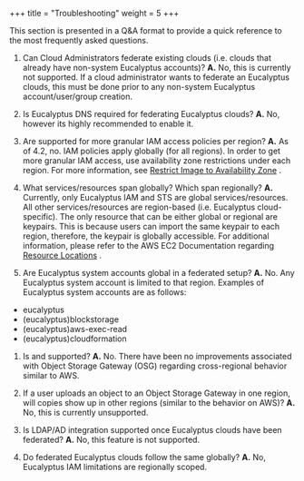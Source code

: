 +++
title = "Troubleshooting"
weight = 5
+++

This section is presented in a Q&A format to provide a quick reference to the most frequently asked questions. 

1. Can Cloud Administrators federate existing clouds (i.e. clouds that already have non-system Eucalyptus accounts)? **A.** No, this is currently not supported. If a cloud administrator wants to federate an Eucalyptus clouds, this must be done prior to any non-system Eucalyptus account/user/group creation. 


1. Is Eucalyptus DNS required for federating Eucalyptus clouds? **A.** No, however its highly recommended to enable it. 


1. Are supported for more granular IAM access policies per region? **A.** As of 4.2, no. IAM policies apply globally (for all regions). In order to get more granular IAM access, use availability zone restrictions under each region. For more information, see [Restrict Image to Availability Zone](https://github.com/eucalyptus/architecture/wiki/iam-3.4-cluster-policies#Restrict_Image_to_Availability_Zone) . 


1. What services/resources span globally? Which span regionally? **A.** Currently, only Eucalyptus IAM and STS are global services/resources. All other services/resources are region-based (i.e. Eucalyptus cloud-specific). The only resource that can be either global or regional are keypairs. This is because users can import the same keypair to each region, therefore, the keypair is globally accessible. For additional information, please refer to the AWS EC2 Documentation regarding [Resource Locations](http://docs.aws.amazon.com/AWSEC2/latest/UserGuide/resources.html) . 


1. Are Eucalyptus system accounts global in a federated setup? **A.** No. Any Eucalyptus system account is limited to that region. Examples of Eucalyptus system accounts are as follows: 

* eucalyptus 
* (eucalyptus)blockstorage 
* (eucalyptus)aws-exec-read 
* (eucalyptus)cloudformation 



1. Is and supported? **A.** No. There have been no improvements associated with Object Storage Gateway (OSG) regarding cross-regional behavior similar to AWS. 


1. If a user uploads an object to an Object Storage Gateway in one region, will copies show up in other regions (similar to the behavior on AWS)? **A.** No, this is currently unsupported. 


1. Is LDAP/AD integration supported once Eucalyptus clouds have been federated? **A.** No, this feature is not supported. 


1. Do federated Eucalyptus clouds follow the same globally? **A.** No, Eucalyptus IAM limitations are regionally scoped. 




